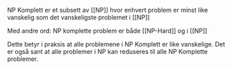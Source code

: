 NP Komplett er et subsett av [[NP]] hvor enhvert problem er minst like
vanskelig som det vanskeligste problemet i [[NP]]

Med andre ord: NP komplette problem er både [[NP-Hard]] og i [[NP]]

Dette betyr i praksis at alle problemene i NP Komplett er like vanskelige.
Det er også sant at alle problemer i NP kan reduseres til alle
NP Komplette problemer.